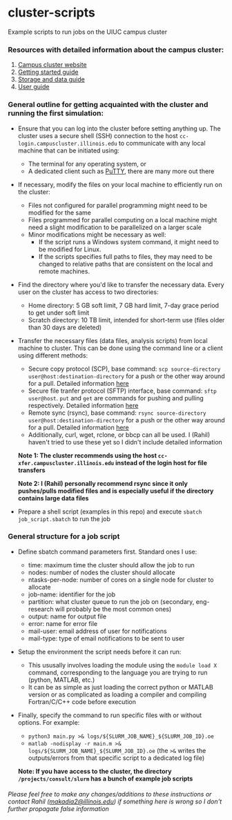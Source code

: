 # cluster-scripts
Example scripts to run jobs on the UIUC campus cluster

### Resources with detailed information about the campus cluster:
1. [Campus cluster website](https://campuscluster.illinois.edu/)
1. [Getting started guide](https://campuscluster.illinois.edu/resources/docs/start/)
1. [Storage and data guide](https://campuscluster.illinois.edu/resources/docs/storage-and-data-guide/)
1. [User guide](https://campuscluster.illinois.edu/resources/docs/user-guide/)

### General outline for getting acquainted with the cluster and running the first simulation:
* Ensure that you can log into the cluster before setting anything up. The cluster uses a secure shell (SSH) connection to the host `cc-login.campuscluster.illinois.edu` to communicate with any local machine that can be initiated using:
    * The terminal for any operating system, or
    * A dedicated client such as [PuTTY](https://www.chiark.greenend.org.uk/~sgtatham/putty/), there are many more out there
* If necessary, modify the files on your local machine to efficiently run on the cluster:
    * Files not configured for parallel programming might need to be modified for the same
    * Files programmed for parallel computing on a local machine might need a slight modification to be parallelized on a larger scale
    * Minor modifications might be necessary as well:
        * If the script runs a Windows system command, it might need to be modified for Linux. 
        * If the scripts specifies full paths to files, they may need to be changed to relative paths that are consistent on the local and remote machines.
* Find the directory where you'd like to transfer the necessary data. Every user on the cluster has access to two directories:
    * Home directory: 5 GB soft limit, 7 GB hard limit, 7-day grace period to get under soft limit
    * Scratch directory: 10 TB limit, intended for short-term use (files older than 30 days are deleted)
* Transfer the necessary files (data files, analysis scripts) from local machine to cluster. This can be done using the command line or a client using different methods:
    * Secure copy protocol (SCP), base command: `scp source-directory user@host:destination-directory` for a push or the other way around for a pull. Detailed information [here](https://linux.die.net/man/1/scp)
    * Secure file tranfer protocol (SFTP) interface, base command: `sftp user@host`. `put` and `get` are commands for pushing and pulling respectively. Detailed information [here](https://linux.die.net/man/1/sftp)
    * Remote sync (rsync), base command: `rsync source-directory user@host:destination-directory` for a push or the other way around for a pull. Detailed information [here](https://linux.die.net/man/1/rsync)
    * Additionally, curl, wget, rclone, or bbcp can all be used. I (Rahil) haven't tried to use these yet so I didn't include detailed information
    
    **Note 1: The cluster recommends using the host `cc-xfer.campuscluster.illinois.edu` instead of the login host for file transfers**
    
    **Note 2: I (Rahil) personally recommend rsync since it only pushes/pulls modified files and is especially useful if the directory contains large data files**
* Prepare a shell script (examples in this repo) and execute `sbatch job_script.sbatch` to run the job

### General structure for a job script
* Define sbatch command parameters first. Standard ones I use:
    * time: maximum time the cluster should allow the job to run
    * nodes: number of nodes the cluster should allocate
    * ntasks-per-node: number of cores on a single node for cluster to allocate
    * job-name: identifier for the job
    * partition: what cluster queue to run the job on (secondary, eng-research will probably be the most common ones)
    * output: name for output file
    * error: name for error file
    * mail-user: email address of user for notifications
    * mail-type: type of email notifications to be sent to user
* Setup the environment the script needs before it can run:
    * This ususally involves loading the module using the `module load X` command, corresponding to the language you are trying to run (python, MATLAB, etc.)
    * It can be as simple as just loading the correct python or MATLAB version or as complicated as loading a compiler and compiling Fortran/C/C++ code before execution
* Finally, specify the command to run specific files with or without options. For example:
    * `python3 main.py >& logs/${SLURM_JOB_NAME}_${SLURM_JOB_ID}.oe`
    * `matlab -nodisplay -r main.m >& logs/${SLURM_JOB_NAME}_${SLURM_JOB_ID}.oe` (the `>&` writes the outputs/errors from that specific script to a dedicated log file)
    
    **Note: If you have access to the cluster, the directory `/projects/consult/slurm` has a bunch of example job scripts**

###### Please feel free to make any changes/additions to these instructions or contact Rahil (makadia2@illinois.edu) if something here is wrong so I don't further propagate false information
